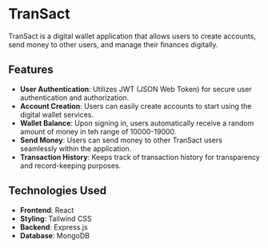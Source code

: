 # TranSact

TranSact is a digital wallet application that allows users to create accounts, send money to other users, and manage their finances digitally.

## Features

- **User Authentication**: Utilizes JWT (JSON Web Token) for secure user authentication and authorization.
- **Account Creation**: Users can easily create accounts to start using the digital wallet services.
- **Wallet Balance**: Upon signing in, users automatically receive a random amount of money in teh range of 10000-19000.
- **Send Money**: Users can send money to other TranSact users seamlessly within the application.
- **Transaction History**: Keeps track of transaction history for transparency and record-keeping purposes.

## Technologies Used

- **Frontend**: React
- **Styling**: Tailwind CSS
- **Backend**: Express.js
- **Database**: MongoDB



